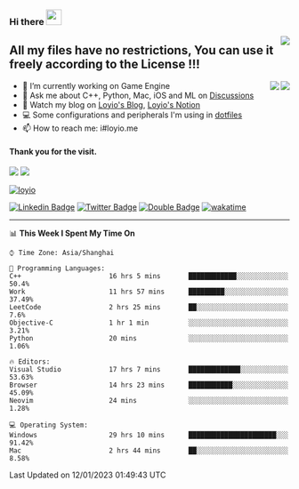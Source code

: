<h3 align="left">Hi there <img src="https://media.giphy.com/media/hvRJCLFzcasrR4ia7z/giphy.gif" width="28"></h3>
<a align="right" href="https://github.com/loyio/loyio/blob/master/STAR/README.md"><img align="right" src="https://img.shields.io/badge/LOYIO-STAR-green" /></a>

## All my files have no restrictions, You can use it freely according to the License !!!

<a href="https://github.com/loyio#gh-light-mode-only">
     <img align="right"  src="https://loy-readme.vercel.app/api/top-langs/?username=loyio&langs_count=6&hide=css,html,jupyter%20notebook" />
</a>

<a href="https://github.com/loyio#gh-dark-mode-only">
  <img align="right"  src="https://loy-readme.vercel.app/api/top-langs/?username=loyio&langs_count=6&theme=slateorange&hide=css,html,jupyter%20notebook" />
</a>



- 🔭 I’m currently working on Game Engine
- 💬 Ask me about C++, Python, Mac, iOS and ML on [Discussions](https://github.com/loyio/blog/discussions)
- 📔 Watch my blog on [Loyio's Blog](https://loyio.me), [Loyio's Notion](https://loyio.notion.site/loyio/Loyio-s-Dashboard-2f56bd29222a445ea9d9e8802a1ac83b)
- 💻 Some configurations and peripherals I'm using in [dotfiles](https://github.com/loyio/dotfiles)
- 📫 How to reach me: i#loyio.me


#### Thank you for the visit.
<img src="http://profile-counter.glitch.me/loyio/count.svg" />

<img src="https://loy-readme.vercel.app/api?username=loyio&show_icons=true&hide=stars&include_all_commits=true&hide_title=true&theme=slateorange" />

     

[![loyio](https://github-profile-trophy.vercel.app/?username=loyio&theme=onedark&column=4)](https://github.com/loyio)

[![Linkedin Badge](https://img.shields.io/badge/-@loyio-0077b5?style=flat-square&logo=Linkedin&logoColor=white&labelColor=0077b5&link=https://www.linkedin.com/in/loyio-hex-363172158/)](https://www.linkedin.com/in/loyio-hex-363172158/)
[![Twitter Badge](https://img.shields.io/badge/-@loyiome-1ca0f1?style=flat-square&labelColor=1ca0f1&logo=twitter&logoColor=white&link=https://twitter.com/loyiome)](https://twitter.com/loyiome)
[![Double Badge](https://img.shields.io/badge/@loyio-007722?style=flat&logo=Douban&logoColor=white)](https://www.douban.com/people/susmote)
[![wakatime](https://wakatime.com/badge/user/c0ddc104-5a20-41d1-ab9a-c4d9ea20a4d9.svg)](https://wakatime.com/@c0ddc104-5a20-41d1-ab9a-c4d9ea20a4d9)

-------
<!--START_SECTION:waka-->
📊 **This Week I Spent My Time On** 

```text
⌚︎ Time Zone: Asia/Shanghai

💬 Programming Languages: 
C++                      16 hrs 5 mins       ████████████░░░░░░░░░░░░░   50.4% 
Work                     11 hrs 57 mins      █████████░░░░░░░░░░░░░░░░   37.49% 
LeetCode                 2 hrs 25 mins       ██░░░░░░░░░░░░░░░░░░░░░░░   7.6% 
Objective-C              1 hr 1 min          ░░░░░░░░░░░░░░░░░░░░░░░░░   3.21% 
Python                   20 mins             ░░░░░░░░░░░░░░░░░░░░░░░░░   1.06%

🔥 Editors: 
Visual Studio            17 hrs 7 mins       █████████████░░░░░░░░░░░░   53.63% 
Browser                  14 hrs 23 mins      ███████████░░░░░░░░░░░░░░   45.09% 
Neovim                   24 mins             ░░░░░░░░░░░░░░░░░░░░░░░░░   1.28%

💻 Operating System: 
Windows                  29 hrs 10 mins      ██████████████████████░░░   91.42% 
Mac                      2 hrs 44 mins       ██░░░░░░░░░░░░░░░░░░░░░░░   8.58%

```


 Last Updated on 12/01/2023 01:49:43 UTC
<!--END_SECTION:waka-->
